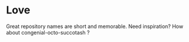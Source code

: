 # Love
Great repository names are short and memorable. Need inspiration? How about  congenial-octo-succotash ?

